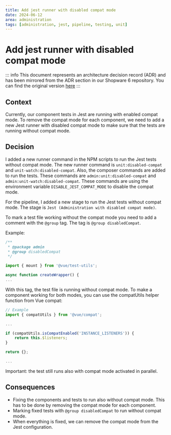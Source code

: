 ```yaml
---
title: Add jest runner with disabled compat mode
date: 2024-06-12
area: administration
tags: [administration, jest, pipeline, testing, unit]
---
```


# Add jest runner with disabled compat mode

::: info
This document represents an architecture decision record (ADR) and has been mirrored from the ADR section in our Shopware 6 repository.
You can find the original version [here](https://github.com/shopware/shopware/blob/trunk/adr/2024-06-12-add-jest-runner-with-disabled-compat-mode.md)
:::

## Context

Currently, our component tests in Jest are running with enabled compat mode. To remove the compat mode for each
component, we need to add a new Jest runner with disabled compat mode to make sure that the tests are running without compat mode.

## Decision

I added a new runner command in the NPM scripts to run the Jest tests without compat mode. The new runner command is
`unit:disabled-compat` and `unit-watch:disabled-compat`. Also, the composer commands are added to run the tests. These commands are `admin:unit:disabled-compat` and `admin:unit-watch:disabled-compat`. These commands are using the environment variable `DISABLE_JEST_COMPAT_MODE` to disable the compat mode.

For the pipeline, I added a new stage to run the Jest tests without compat mode. The stage is `Jest (Administration with disabled compat mode)`.

To mark a test file working without the compat mode you need to add a comment with the `@group` tag. The tag is `@group disabledCompat`.

Example:

```javascript
/**
 * @package admin
 * @group disabledCompat
 */

import { mount } from '@vue/test-utils';

async function createWrapper() {
...
```

With this tag, the test file is running without compat mode. To make a component working for both modes, you can use the
compatUtils helper function from Vue compat:

```javascript
// Example
import { compatUtils } from '@vue/compat';

...

if (compatUtils.isCompatEnabled('INSTANCE_LISTENERS')) {
    return this.$listeners;
}

return {};

...
```

Important: the test still runs also with compat mode activated in parallel.

## Consequences

- Fixing the components and tests to run also without compat mode. This has to be done by removing the compat mode for each component.
- Marking fixed tests with `@group disabledCompat` to run without compat mode.
- When everything is fixed, we can remove the compat mode from the Jest configuration.
